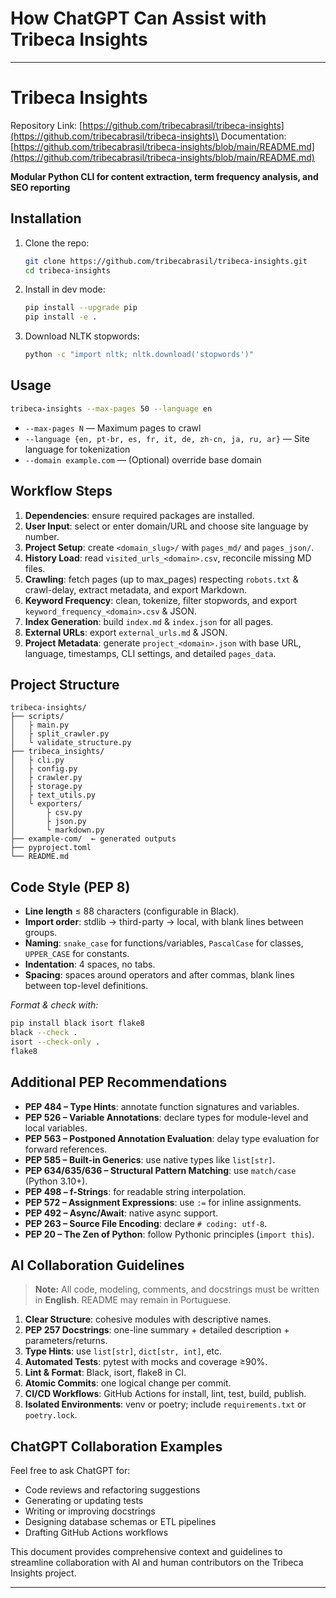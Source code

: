 # How ChatGPT Can Assist with Tribeca Insights

---

# Tribeca Insights

Repository Link: [https://github.com/tribecabrasil/tribeca-insights](https://github.com/tribecabrasil/tribeca-insights)\
Documentation: [https://github.com/tribecabrasil/tribeca-insights/blob/main/README.md](https://github.com/tribecabrasil/tribeca-insights/blob/main/README.md)

**Modular Python CLI for content extraction, term frequency analysis, and SEO reporting**

## Installation

1. Clone the repo:
   ```bash
   git clone https://github.com/tribecabrasil/tribeca-insights.git
   cd tribeca-insights
   ```
2. Install in dev mode:
   ```bash
   pip install --upgrade pip
   pip install -e .
   ```
3. Download NLTK stopwords:
   ```bash
   python -c "import nltk; nltk.download('stopwords')"
   ```

## Usage

```bash
tribeca-insights --max-pages 50 --language en
```

- `--max-pages N` — Maximum pages to crawl
- `--language {en, pt-br, es, fr, it, de, zh-cn, ja, ru, ar}` — Site language for tokenization
- `--domain example.com` — (Optional) override base domain

## Workflow Steps

1. **Dependencies**: ensure required packages are installed.
2. **User Input**: select or enter domain/URL and choose site language by number.
3. **Project Setup**: create `<domain_slug>/` with `pages_md/` and `pages_json/`.
4. **History Load**: read `visited_urls_<domain>.csv`, reconcile missing MD files.
5. **Crawling**: fetch pages (up to max\_pages) respecting `robots.txt` & crawl-delay, extract metadata, and export Markdown.
6. **Keyword Frequency**: clean, tokenize, filter stopwords, and export `keyword_frequency_<domain>.csv` & JSON.
7. **Index Generation**: build `index.md` & `index.json` for all pages.
8. **External URLs**: export `external_urls.md` & JSON.
9. **Project Metadata**: generate `project_<domain>.json` with base URL, language, timestamps, CLI settings, and detailed `pages_data`.

## Project Structure

```
tribeca-insights/
├── scripts/
│   ├ main.py
│   ├ split_crawler.py
│   └ validate_structure.py
├── tribeca_insights/
│   ├ cli.py
│   ├ config.py
│   ├ crawler.py
│   ├ storage.py
│   ├ text_utils.py
│   └ exporters/
│       ├ csv.py
│       ├ json.py
│       └ markdown.py
├── example-com/  ← generated outputs
├── pyproject.toml
└── README.md
```

## Code Style (PEP 8)

- **Line length** ≤ 88 characters (configurable in Black).
- **Import order**: stdlib → third-party → local, with blank lines between groups.
- **Naming**: `snake_case` for functions/variables, `PascalCase` for classes, `UPPER_CASE` for constants.
- **Indentation**: 4 spaces, no tabs.
- **Spacing**: spaces around operators and after commas, blank lines between top-level definitions.

*Format & check with:*

```bash
pip install black isort flake8
black --check .
isort --check-only .
flake8
```

## Additional PEP Recommendations

- **PEP 484 – Type Hints**: annotate function signatures and variables.
- **PEP 526 – Variable Annotations**: declare types for module-level and local variables.
- **PEP 563 – Postponed Annotation Evaluation**: delay type evaluation for forward references.
- **PEP 585 – Built-in Generics**: use native types like `list[str]`.
- **PEP 634/635/636 – Structural Pattern Matching**: use `match/case` (Python 3.10+).
- **PEP 498 – f-Strings**: for readable string interpolation.
- **PEP 572 – Assignment Expressions**: use `:=` for inline assignments.
- **PEP 492 – Async/Await**: native async support.
- **PEP 263 – Source File Encoding**: declare `# coding: utf-8`.
- **PEP 20 – The Zen of Python**: follow Pythonic principles (`import this`).

## AI Collaboration Guidelines

> **Note:** All code, modeling, comments, and docstrings must be written in **English**. README may remain in Portuguese.

1. **Clear Structure**: cohesive modules with descriptive names.
2. **PEP 257 Docstrings**: one-line summary + detailed description + parameters/returns.
3. **Type Hints**: use `list[str]`, `dict[str, int]`, etc.
4. **Automated Tests**: pytest with mocks and coverage ≥90%.
5. **Lint & Format**: Black, isort, flake8 in CI.
6. **Atomic Commits**: one logical change per commit.
7. **CI/CD Workflows**: GitHub Actions for install, lint, test, build, publish.
8. **Isolated Environments**: venv or poetry; include `requirements.txt` or `poetry.lock`.

## ChatGPT Collaboration Examples

Feel free to ask ChatGPT for:

- Code reviews and refactoring suggestions
- Generating or updating tests
- Writing or improving docstrings
- Designing database schemas or ETL pipelines
- Drafting GitHub Actions workflows

This document provides comprehensive context and guidelines to streamline collaboration with AI and human contributors on the Tribeca Insights project.

---



